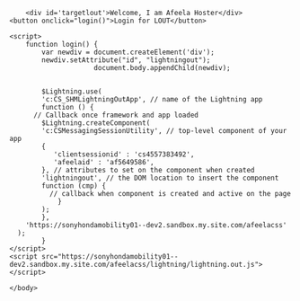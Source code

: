 <html lang="en">
  <head>
    <meta charset="utf-8" />
    <meta name="viewport" content="width=device-width, initial-scale=1" />
  </head>
  <body>
  
        <div id='targetlout'>Welcome, I am Afeela Hoster</div>
	<button onclick="login()">Login for LOUT</button>

    <script>
        function login() {
		    var newdiv = document.createElement('div');
			newdiv.setAttribute("id", "lightningout");		
                         document.body.appendChild(newdiv);   
			
			
			$Lightning.use(
			'c:CS_SHMLightningOutApp', // name of the Lightning app
			function () {
          // Callback once framework and app loaded
			$Lightning.createComponent(
            'c:CSMessagingSessionUtility', // top-level component of your app
            {
               'clientsessionid' : 'cs4557383492',
               'afeelaid' : 'af5649586',
            }, // attributes to set on the component when created
            'lightningout', // the DOM location to insert the component
            function (cmp) {
              // callback when component is created and active on the page
				}
			);
			},
		'https://sonyhondamobility01--dev2.sandbox.my.site.com/afeelacss'
      );
			}
    </script>
	<script src="https://sonyhondamobility01--dev2.sandbox.my.site.com/afeelacss/lightning/lightning.out.js"></script>
<script type='text/javascript'>
	function initEmbeddedMessaging() {
		try {
			embeddedservice_bootstrap.settings.language = 'en_US'; // For example, enter 'en' or 'en-US'

			embeddedservice_bootstrap.init(
				'00DQL000003Rcqw',
				'ECS',
				'https://sonyhondamobility01--dev2.sandbox.my.site.com/ESWECS1723011659341',
				{
					scrt2URL: 'https://sonyhondamobility01--dev2.sandbox.my.salesforce-scrt.com'
				}
			);
		} catch (err) {
			console.error('Error loading Embedded Messaging: ', err);
		}
	};
	window.addEventListener(
        "onEmbeddedMessagingReady", () => {
            embeddedservice_bootstrap.prechatAPI.setHiddenPrechatFields( {
                'CS_AfeelaId' : 'af6843536',
				'CS_SessionId' : 'cs4567895'
            } );
        }
    );
</script>
<script type='text/javascript' src='https://sonyhondamobility01--dev2.sandbox.my.site.com/ESWECS1723011659341/assets/js/bootstrap.min.js' onload='initEmbeddedMessaging()'></script>
    </body>
</html>

